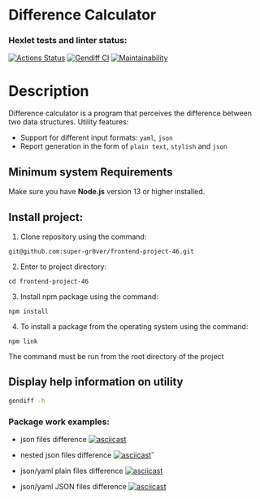 # Difference Calculator


### Hexlet tests and linter status:
[![Actions Status](https://github.com/super-gr0ver/frontend-project-46/workflows/hexlet-check/badge.svg)](https://github.com/super-gr0ver/frontend-project-46/actions)
[![Gendiff CI](https://github.com/super-gr0ver/frontend-project-46/actions/workflows/gendiff-check.yml/badge.svg)](https://github.com/super-gr0ver/frontend-project-46/actions/workflows/gendiff-check.yml)
[![Maintainability](https://api.codeclimate.com/v1/badges/cd817f57a2d8f740a631/maintainability)](https://codeclimate.com/github/super-gr0ver/frontend-project-46/maintainability)

# Description

Difference calculator is a program that perceives the difference between two data structures. Utility features:

* Support for different input formats: ```yaml```, ```json```
* Report generation in the form of ```plain text```, ```stylish``` and ```json```


## Minimum system Requirements

Make sure you have **Node.js** version 13 or higher installed.

## Install project:
1. Clone repository using the command:
```
git@github.com:super-gr0ver/frontend-project-46.git
```
2. Enter to project directory:
```
cd frontend-project-46
```
3. Install npm package using the command:
```
npm install
```
4. To install a package from the operating system using the command: 
```
npm link 
```
The command must be run from the root directory of the project

## Display help information on utility

```bash
gendiff -h
```

### Package work examples:
* json files difference
[![asciicast](https://asciinema.org/a/5B9sBQYLBcKf2rHU4D9bZv4Qy.svg)](https://asciinema.org/a/5B9sBQYLBcKf2rHU4D9bZv4Qy)

* nested json files difference
[![asciicast](https://asciinema.org/a/Z9y1amScuUNIucanxcEHGIMgG.svg)](https://asciinema.org/a/Z9y1amScuUNIucanxcEHGIMgG)˝

* json/yaml plain files difference
[![asciicast](https://asciinema.org/a/JdpqvR9TUEWEGsZO99f5WUit9.svg)](https://asciinema.org/a/JdpqvR9TUEWEGsZO99f5WUit9)

* json/yaml JSON files difference
[![asciicast](https://asciinema.org/a/7FdMvyEq0hElGx6207rd8c05M.svg)](https://asciinema.org/a/7FdMvyEq0hElGx6207rd8c05M)